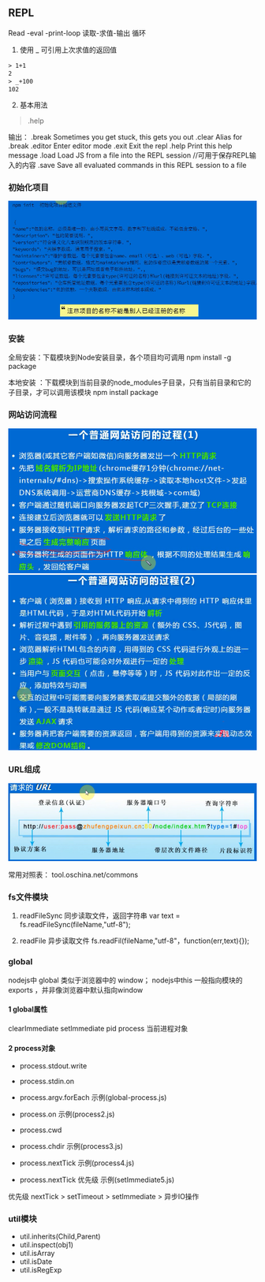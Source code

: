 ## REPL
Read -eval -print-loop 读取-求值-输出 循环

1. 使用 _ 可引用上次求值的返回值

```
> 1+1
2
> _+100
102
```

2. 基本用法
> .help

输出：
.break    Sometimes you get stuck, this gets you out
.clear    Alias for .break
.editor   Enter editor mode
.exit     Exit the repl
.help     Print this help message
.load     Load JS from a file into the REPL session  //可用于保存REPL输入的内容
.save     Save all evaluated commands in this REPL session to a file






### 初始化项目
![](./init.png)


### 安装

全局安装：下载模块到Node安装目录，各个项目均可调用
npm install -g package

本地安装 ：下载模块到当前目录的node_modules子目录，只有当前目录和它的子目录，才可以调用该模块
npm install package

### 网站访问流程

![](./process1.png)
![](./process2.png)

### URL组成
![](./url组成.png)


常用对照表：
tool.oschina.net/commons


### fs文件模块

1. readFileSync 同步读取文件，返回字符串
var text = fs.readFileSync(fileName,"utf-8");

2. readFile 异步读取文件
fs.readFil(fileName,"utf-8"，function(err,text){});


### global
nodejs中 global 类似于浏览器中的 window；
nodejs中this 一般指向模块的exports ，并非像浏览器中默认指向window

####  1 global属性

clearImmediate
setImmediate
pid
process 当前进程对象


#### 2 process对象

- process.stdout.write
- process.stdin.on
- process.argv.forEach
示例(global-process.js)

- process.on
示例(process2.js)

- process.cwd
- process.chdir
示例(process3.js)

- process.nextTick
示例(process4.js)

- process.nextTick  优先级
示例(setImmediate5.js)

优先级
nextTick > setTimeout > setImmediate > 异步IO操作

### util模块

- util.inherits(Child,Parent)
- util.inspect(obj1)
- util.isArray
- util.isDate
- util.isRegExp

